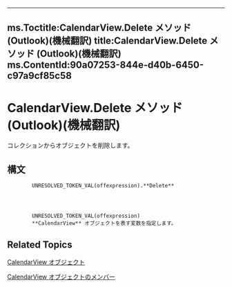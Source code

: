 

---
ms.Toctitle:CalendarView.Delete メソッド (Outlook)(機械翻訳)
title:CalendarView.Delete メソッド (Outlook)(機械翻訳)
ms.ContentId:90a07253-844e-d40b-6450-c97a9cf85c58
---
# CalendarView.Delete メソッド (Outlook)(機械翻訳)




コレクションからオブジェクトを削除します。

## 構文

            UNRESOLVED_TOKEN_VAL(offexpression).**Delete**




            UNRESOLVED_TOKEN_VAL(offexpression)
            **CalendarView** オブジェクトを表す変数を指定します。



## Related Topics

[CalendarView オブジェクト](37e078b9-9fc6-5894-b043-06d7257666a8.md)

[CalendarView オブジェクトのメンバー](c8ee2de7-d65c-90b2-0d63-5fa584c7c500.md)




